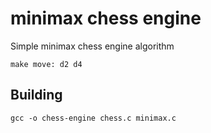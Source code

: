 # minimax chess engine
Simple minimax chess engine algorithm
``` 
make move: d2 d4
```
## Building
```
gcc -o chess-engine chess.c minimax.c
```

